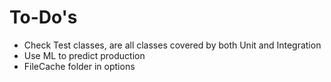 # To-Do's

- Check Test classes, are all classes covered by both Unit and Integration
- Use ML to predict production
- FileCache folder in options
